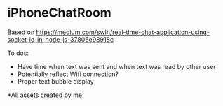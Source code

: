 # iPhoneChatRoom
Based on https://medium.com/swlh/real-time-chat-application-using-socket-io-in-node-js-37806e98918c

To dos:
- Have time when text was sent and when text was read by other user
- Potentially reflect Wifi connection?
- Proper text bubble display

*All assets created by me
